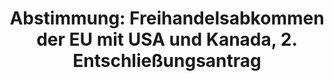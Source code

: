 ---
abstimmung:
  abstimmung: 1
  bundestagssitzung: 54
  datum: 25. September 2014
  legislaturperiode: 18
categories:
- Handel
- Wirtschaft
data:
- title: Abstimmungsergebnis 20140925_1-data.pdf
  url: /res/abstimmungsliste/20140925_1-data.pdf
- title: Abstimmungsergebnis 20140925_1_xls-data.csv
  url: /res/abstimmungsliste/csv/20140925_1_xls-data.csv
documents:
- local: /res/abstimmungsdaten/018-054-01/1800432.pdf
  title: Drucksache 18/00432.pdf
  url: http://dip21.bundestag.de/dip21/btd/18/004/1800432.pdf
- local: /res/abstimmungsdaten/018-054-01/1802100.pdf
  title: Drucksache 18/02100.pdf
  url: http://dip21.bundestag.de/dip21/btd/18/021/1802100.pdf
- local: /res/abstimmungsdaten/018-054-01/1802612.pdf
  title: Drucksache 18/02612.pdf
  url: http://dip21.bundestag.de/dip21/btd/18/026/1802612.pdf
ergebnis:
  cdu/csu:
    enthaltung: 1
    gesamt: 311
    ja: 0
    nein: 290
    nichtabgegeben: 20
    ungueltig: 0
  die.linke:
    enthaltung: 0
    gesamt: 64
    ja: 57
    nein: 0
    nichtabgegeben: 7
    ungueltig: 0
  file: 20140925_1_xls-data.csv
  gruenen:
    enthaltung: 4
    gesamt: 63
    ja: 56
    nein: 0
    nichtabgegeben: 3
    ungueltig: 0
  spd:
    enthaltung: 1
    gesamt: 193
    ja: 0
    nein: 176
    nichtabgegeben: 16
    ungueltig: 0
layout: abstimmung
links:
- title: https://www.bundestag.de/parlament/plenum/abstimmung/abstimmung?id=300
  url: https://www.bundestag.de/parlament/plenum/abstimmung/abstimmung?id=300
- title: http://www.abgeordnetenwatch.de/ablehnung_von_schiedsgerichten_bei_ttip_und_ceta-1105-670.html
  url: http://www.abgeordnetenwatch.de/ablehnung_von_schiedsgerichten_bei_ttip_und_ceta-1105-670.html
preview: 'Deutscher Bundestag


  54. Sitzung des Deutschen Bundestages

  am Donnerstag, 25.September 2014


  Endgültiges Ergebnis der Namentlichen Abstimmung Nr. 1


  Entschließungsantrag der Abgeordneten Klaus Ernst, Susanna Karawanskij, Jutta

  Krellmann, weiterer Abgeordneter und der Fraktion DIE LINKE.

  zu der Beratung der Antwort der Bundesregierung auf die Große Anfrage der Abgeordneten

  Klaus Ernst, Thomas Nord, Herbert Behrens, weiterer Abgeordneter und der Fraktion
  DIE

  LINKE.

  Soziale ökologische, ökonomische und politische Effekte des EU-USA

  Freihandelsabkommens

  Drs. 18/432, 18/2100 und 18/2612


  Abgegebene Stimmen insgesamt:


  585


  Nicht abgegebene Stimmen:

  Ja-Stimmen:


  46

  113


  Nein-Stimmen:


  466


  Enthaltungen:


  6


  Ungültige:


  0


  Berlin, den 25.09.2014


  Beginn: 13:06

  Ende: 13:09

  '
tags:
- Freihandel
- TTIP
- CETA
- EU
- Kanada
- USA
title: 'Abstimmung: Freihandelsabkommen der EU mit USA und Kanada, 2. Entschließungsantrag'
---